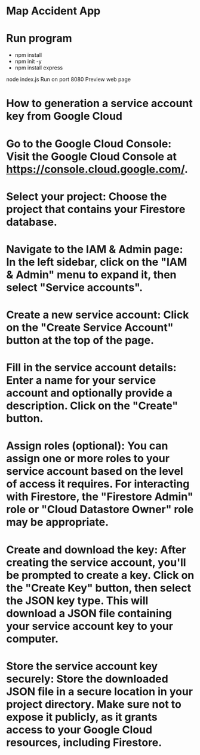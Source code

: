 # Map Accident App

# Run program
- npm install
- npm init -y
- npm install express

node index.js
Run on port 8080
Preview web page





# How to generation a service account key from Google Cloud
# Go to the Google Cloud Console: Visit the Google Cloud Console at https://console.cloud.google.com/.
# Select your project: Choose the project that contains your Firestore database.
# Navigate to the IAM & Admin page: In the left sidebar, click on the "IAM & Admin" menu to expand it, then select "Service accounts".
# Create a new service account: Click on the "Create Service Account" button at the top of the page.
# Fill in the service account details: Enter a name for your service account and optionally provide a description. Click on the "Create" button.
# Assign roles (optional): You can assign one or more roles to your service account based on the level of access it requires. For interacting with Firestore, the "Firestore Admin" role or "Cloud Datastore Owner" role may be appropriate.
# Create and download the key: After creating the service account, you'll be prompted to create a key. Click on the "Create Key" button, then select the JSON key type. This will download a JSON file containing your service account key to your computer.
# Store the service account key securely: Store the downloaded JSON file in a secure location in your project directory. Make sure not to expose it publicly, as it grants access to your Google Cloud resources, including Firestore.